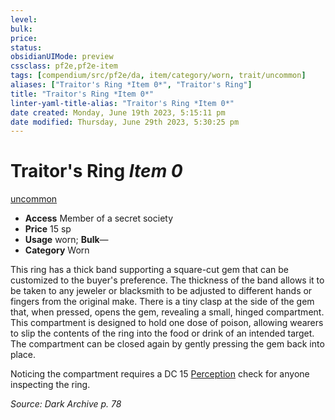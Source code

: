 ```yaml
---
level:
bulk:
price:
status:
obsidianUIMode: preview
cssclass: pf2e,pf2e-item
tags: [compendium/src/pf2e/da, item/category/worn, trait/uncommon]
aliases: ["Traitor's Ring *Item 0*", "Traitor's Ring"]
title: "Traitor's Ring *Item 0*"
linter-yaml-title-alias: "Traitor's Ring *Item 0*"
date created: Monday, June 19th 2023, 5:15:11 pm
date modified: Thursday, June 29th 2023, 5:30:25 pm
---
```


# Traitor's Ring *Item 0*

[uncommon](rules/traits/uncommon.md)  

- **Access** Member of a secret society
- **Price** 15 sp
- **Usage** worn; **Bulk**—
- **Category** Worn

This ring has a thick band supporting a square-cut gem that can be customized to the buyer's preference. The thickness of the band allows it to be taken to any jeweler or blacksmith to be adjusted to different hands or fingers from the original make. There is a tiny clasp at the side of the gem that, when pressed, opens the gem, revealing a small, hinged compartment. This compartment is designed to hold one dose of poison, allowing wearers to slip the contents of the ring into the food or drink of an intended target. The compartment can be closed again by gently pressing the gem back into place.

Noticing the compartment requires a DC 15 [Perception](compendium/skills.md#Perception) check for anyone inspecting the ring.

*Source: Dark Archive p. 78*
